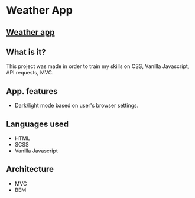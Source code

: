 # Weather App

## [Weather app](https://rinaldobenaccetta.github.io/weather-app/)

## What is it?

This project was made in order to train my skills on CSS, Vanilla Javascript, API requests, MVC.

## App. features
- Dark/light mode based on user's browser settings.

## Languages used

- HTML
- SCSS
- Vanilla Javascript

## Architecture

- MVC
- BEM
